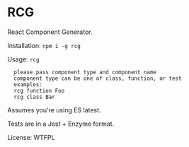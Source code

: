 # RCG

React Component Generator.

Installation: `npm i -g rcg`

Usage: `rcg`

```
  please pass component type and component name
  component type can be one of class, function, or test
  examples:
  rcg function Foo
  rcg class Bar
```

Assumes you're using ES latest.

Tests are in a Jest + Enzyme format.

License: WTFPL
